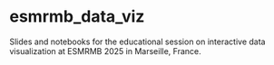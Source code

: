 # esmrmb_data_viz
Slides and notebooks for the educational session on interactive data visualization at ESMRMB 2025 in Marseille, France.
